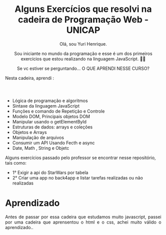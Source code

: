 <h1 align="center"> Alguns Exercícios que resolvi na cadeira de Programação Web - UNICAP </h1>
<header>
Olá, sou Yuri Henrique.

Sou iniciante no mundo da programação e esse é um dos primeiros exercícios que estou realizando na linguagem  JavaScript. 🌟🚀

 Se vc estiver se perguntando...
O QUE APRENDI NESSE  CURSO?

<p align ="justify">  Nesta cadeira, aprendi   :                           </p>

</header>
<body>
<ul>
 <li>Lógica de programação e algoritmos</li>
<li>Sintaxe da linguagem JavaScript</li>
<li>Funções e comando de Repetição e Controle </li>
<li>Modelo DOM,  Principais objetos DOM </li>
<li>Manipular usando o getElementById</li>
<li>Estruturas de dados: arrays e coleções</li>
<li>  Objetos e Arrays </li> 
<li>Manipulação de arquivos</li>
<li>Consumir um API Usando Fecth e async </li>
<li> Date, Math , String e Objetc</li>
 </ul>

Alguns exercícios passado pelo professor se encontrar nesse repositório, tais como: 
<ul>
<li> 1° Exigir a api do StarWars por tabela</li>
<li>2° Criar uma app no back4app e listar tarefas realizadas ou não realizadas</li>


</ul>

<h1>Aprendizado</h1> 

<p align ="justify">Antes de passar por essa cadeira que estudamos muito javascript, passei por uma cadeira que aprensentou o html e o css, achei muito válido o aprendizado.. </p>


